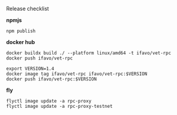Release checklist

**npmjs**

```shell
npm publish
```

**docker hub**

```shell
docker buildx build ./ --platform linux/amd64 -t ifavo/vet-rpc
docker push ifavo/vet-rpc

export VERSION=1.4
docker image tag ifavo/vet-rpc ifavo/vet-rpc:$VERSION
docker push ifavo/vet-rpc:$VERSION
```

**fly**

```shell
flyctl image update -a rpc-proxy
flyctl image update -a rpc-proxy-testnet
```